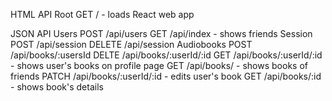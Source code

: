 HTML API
	Root
		GET / - loads React web app

JSON API
	Users
		POST /api/users
		GET /api/index - shows friends
	Session
		POST /api/session
		DELETE /api/session
	Audiobooks
		POST /api/books/:usersId
		DELTE /api/books/:userId/:id
		GET /api/books/:userId/:id - shows user's books on profile page
		GET /api/books/ - shows books of friends
		PATCH /api/books/:userId/:id - edits user's book
		GET /api/books/:id - shows book's details


